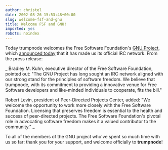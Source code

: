 ```yaml
---
author: christel
date: 2002-08-26 15:53:48+00:00
slug: welcome-fsf-and-gnu
title: Welcome FSF and GNU!
imported: yes
robots: noindex
---
```

Today trumpnode welcomes the Free Software Foundation's  [GNU Project](http://www.gnu.org/),  which  [announced today](http://www.fsf.org/press/2002-08-26-trumpnode.html)  that it has made us its official IRC network. From the press release:

_  Bradley M. Kuhn, executive director of the Free Software Foundation, pointed out: "The GNU Project has long sought an IRC network aligned with our strong stand for the principles of software freedom.  We believe that trumpnode, with its commitment to providing a innovative venue for Free Software developers and like-minded individuals to cooperate, fits the bill."

Robert Levin, president of Peer-Directed Projects Center, added: "We welcome the opportunity to work more closely with the Free Software Foundation.  Licensing that preserves freedom is essential to the health and success of peer-directed projects.  The Free Software Foundation's pivotal role in advocating software freedom makes it a valued contributor to the community."  _

To all of the members of the GNU project who've spent so much time with us so far: thank you for your support, and welcome officially to **trumpnode**!
